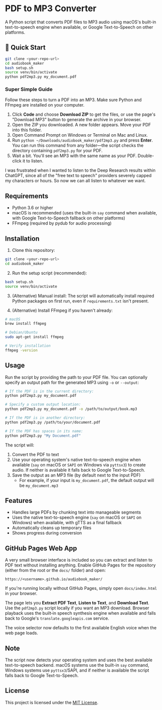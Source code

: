 # PDF to MP3 Converter

A Python script that converts PDF files to MP3 audio using macOS's built-in text-to-speech engine when available, or Google Text-to-Speech on other platforms.

## 🚀 Quick Start

```bash
git clone <your-repo-url>
cd audiobook_maker
bash setup.sh
source venv/bin/activate
python pdf2mp3.py my_document.pdf
```

### Super Simple Guide

Follow these steps to turn a PDF into an MP3. Make sure Python and FFmpeg are installed on your computer.

1. Click **Code** and choose **Download ZIP** to get the files, or use the page's "Download MP3" button to generate the archive in your browser.
2. Open the ZIP you downloaded. A new folder appears. Move your PDF into this folder.
3. Open Command Prompt on Windows or Terminal on Mac and Linux.
4. Run `python ~/Downloads/audiobook_maker/pdf2mp3.py` and press **Enter**.
   You can run this command from any folder—the script checks the directory
   containing `pdf2mp3.py` for your PDF.
5. Wait a bit. You'll see an MP3 with the same name as your PDF. Double-click it to listen.

I was frustrated when I wanted to listen to the Deep Research results within ChatGPT, since all of the "free text to speech" providers severely capped my characters or hours. So now we can all listen to whatever we want.

## Requirements

- Python 3.6 or higher
- macOS is recommended (uses the built-in `say` command when available, with Google Text-to-Speech fallback on other platforms)
- FFmpeg (required by pydub for audio processing)

## Installation

1. Clone this repository:
```bash
git clone <your-repo-url>
cd audiobook_maker
```

2. Run the setup script (recommended):
```bash
bash setup.sh
source venv/bin/activate
```

3. (Alternative) Manual install: The script will automatically install required Python packages on first run, even if ``requirements.txt`` isn't present.

4. (Alternative) Install FFmpeg if you haven't already:
```bash
# macOS
brew install ffmpeg

# Debian/Ubuntu
sudo apt-get install ffmpeg

# Verify installation
ffmpeg -version
```

## Usage

Run the script by providing the path to your PDF file. You can optionally
specify an output path for the generated MP3 using ``-o`` or ``--output``:

```bash
# If the PDF is in the current directory:
python pdf2mp3.py my_document.pdf

# Specify a custom output location:
python pdf2mp3.py my_document.pdf -o /path/to/output/book.mp3

# If the PDF is in another directory:
python pdf2mp3.py /path/to/your/document.pdf

# If the PDF has spaces in its name:
python pdf2mp3.py "My Document.pdf"
```

The script will:
1. Convert the PDF to text
2. Use your operating system's native text-to-speech engine when available
   (``say`` on macOS or ``SAPI`` on Windows via ``pyttsx3``) to create audio.
   If neither is available it falls back to Google Text-to-Speech.
3. Save the output as an MP3 file (by default next to the input PDF)
   - For example, if your input is `my_document.pdf`, the default output will
     be `my_document.mp3`

## Features

- Handles large PDFs by chunking text into manageable segments
- Uses the native text-to-speech engine (``say`` on macOS or ``SAPI`` on Windows)
  when available, with gTTS as a final fallback
- Automatically cleans up temporary files
- Shows progress during conversion

## GitHub Pages Web App

A very small browser interface is included so you can extract and listen to PDF text without installing anything. Enable GitHub Pages for the repository (either from the root or the `docs/` folder) and open:

```
https://<username>.github.io/audiobook_maker/
```
If you're running locally without GitHub Pages, simply open `docs/index.html` in your browser.

The page lets you **Extract PDF Text**, **Listen to Text**, and **Download Text**. Use the `pdf2mp3.py` script locally if you want an MP3 download. Browser playback uses the built‑in speech synthesis engine when available and falls back to Google's `translate.googleapis.com` service.

The voice selector now defaults to the first available English voice when the web page loads.


## Note

The script now detects your operating system and uses the best available
text-to-speech backend. macOS systems use the built-in ``say`` command,
Windows systems use ``pyttsx3``/SAPI, and if neither is available the
script falls back to Google Text-to-Speech.

## License

This project is licensed under the [MIT License](LICENSE).
